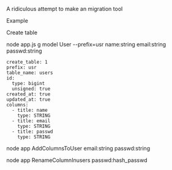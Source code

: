 A ridiculous attempt
to make an migration tool 

Example

Create table


node app.js g model User --prefix=usr name:string email:string passwd:string

```
create_table: 1
prefix: usr
table_name: users
id:
  type: bigint
  unsigned: true
created_at: true
updated_at: true
columns:
  - title: name
    type: STRING
  - title: email
    type: STRING
  - title: passwd
    type: STRING

```


node app AddColumnsToUser email:string passwd:string

node app RenameColumnInusers passwd:hash_passwd